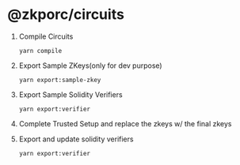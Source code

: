 # @zkporc/circuits

1. Compile Circuits

   ```
   yarn compile
   ```

2. Export Sample ZKeys(only for dev purpose)

   ```
   yarn export:sample-zkey
   ```

3. Export Sample Solidity Verifiers

   ```
   yarn export:verifier
   ```

4. Complete Trusted Setup and replace the zkeys w/ the final zkeys

5. Export and update solidity verifiers

   ```
   yarn export:verifier
   ```
